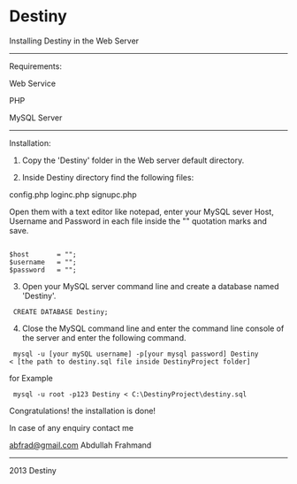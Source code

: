 # Destiny
Installing Destiny in the Web Server

------------------------------------
Requirements:

Web Service

PHP

MySQL Server 

------------------------------------
Installation:

1. Copy the 'Destiny' folder in the Web server default directory.

2. Inside Destiny directory find the following files:

config.php
loginc.php
signupc.php

Open them with a text editor like notepad, enter your MySQL sever Host, Username and Password in each file inside the "" quotation marks and save.

<code>
$host       = "";
$username   = "";
$password   = "";
</code>


3. Open your MySQL server command line and create a database named 'Destiny'.

<code> CREATE DATABASE Destiny; </code>

4. Close the MySQL command line and enter the command line console of the server and enter the following command.

<code> mysql -u [your mySQL username] -p[your mysql password] Destiny < [the path to destiny.sql file inside DestinyProject folder] </code>

for Example

<code> mysql -u root -p123 Destiny < C:\DestinyProject\destiny.sql </code>


Congratulations! the installation is done!

In case of any enquiry contact me 

abfrad@gmail.com
Abdullah Frahmand

-----------------------------------------

2013 Destiny 
